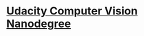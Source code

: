 # [Udacity Computer Vision Nanodegree](https://www.udacity.com/course/computer-vision-nanodegree--nd891) 
